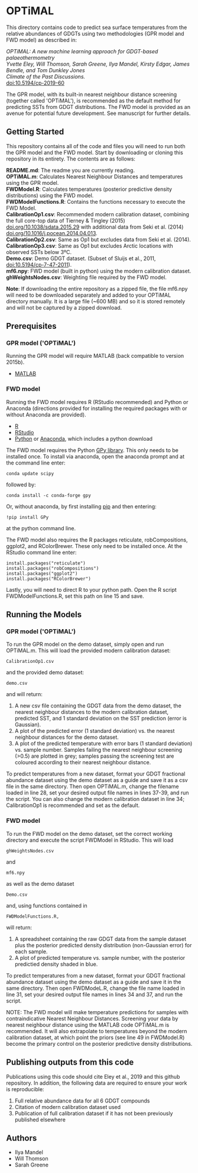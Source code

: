 # OPTiMAL

This directory contains code to predict sea surface temperatures from the relative abundances of GDGTs using two methodologies (GPR model and FWD model) as described in:

*OPTiMAL: A new machine learning approach for GDGT-based palaeothermometry\
Yvette Eley, Will Thomson, Sarah Greene, Ilya Mandel, Kirsty Edgar, James Bendle, and Tom Dunkley Jones\
Climate of the Past Discussions.*\
[doi:10.5194/cp-2019-60](https://doi.org/10.5194/cp-2019-60)

The GPR model, with its built-in nearest neighbour distance screening (together called 'OPTiMAL'), is recommended as the default method for predicting SSTs from GDGT distributions. The FWD model is provided as an avenue for potential future development. See manuscript for further details.

## Getting Started

This repository contains all of the code and files you will need to run both the GPR model and the FWD model. Start by downloading or cloning this repository in its entirety. The contents are as follows:

**README.md**: The readme you are currently reading.\
**OPTiMAL.m**: Calculates Nearest Neighbour Distances and temperatures using the GPR model.\
**FWDModel.R**: Calculates temperatures (posterior predictive density distributions) using the FWD model.\
**FWDModelFunctions.R**: Contains the functions necessary to execute the FWD Model.\
**CalibrationOp1.csv**: Recommended modern calibration dataset, combining the full core-top data of Tierney & Tingley (2015) [doi.org/10.1038/sdata.2015.29](https://doi.org/10.1038/sdata.2015.29) with additional data from Seki et al. (2014) [doi.org/10.1016/j.pocean.2014.04.013](https://doi.org/10.1016/j.pocean.2014.04.013).\
**CalibrationOp2.csv**: Same as Op1 but excludes data from Seki et al. (2014).\
**CalibrationOp3.csv**: Same as Op1 but excludes Arctic locations with observed SSTs below 3ºC.\
**Demo.csv**: Demo GDGT dataset. (Subset of Sluijs et al., 2011, [doi:10.5194/cp-7-47-2011](https://doi.org/10.5194/cp-7-47-2011)).\
**mf6.npy**: FWD model (built in python) using the modern calibration dataset.\
**ghWeightsNodes.csv**: Weighting file required by the FWD model.

**Note**: If downloading the entire repository as a zipped file, the file mf6.npy will need to be downloaded separately and added to your OPTiMAL directory manually. It is a large file (~600 MB) and so it is stored remotely and will not be captured by a zipped download.

## Prerequisites
### GPR model ('OPTiMAL')
Running the GPR model will require MATLAB (back compatible to version 2015b). 

* [MATLAB](https://mathworks.com/products/matlab.html)

### FWD model
Running the FWD model requires R (RStudio recommended) and Python or Anaconda (directions provided for installing the required packages with or without Anaconda are provided).

* [R](https://www.r-project.org/)
* [RStudio](https://www.rstudio.com/)
* [Python](https://www.python.org/) or [Anaconda](https://www.anaconda.com/), which includes a python download

The FWD model requires the Python [GPy library](https://sheffieldml.github.io/GPy/). This only needs to be installed once. To install via anaconda, open the anaconda prompt and at the command line enter:

	conda update scipy

followed by:

	conda install -c conda-forge gpy

Or, without anaconda, by first installing [pip](https://pypi.org/project/pip/) and then entering:

	!pip install GPy

at the python command line.

The FWD model also requires the R packages reticulate, robCompositions, ggplot2, and RColorBrewer. These only need to be installed once. At the RStudio command line enter: 
	
	install.packages("reticulate")
	install.packages("robCompositions")
	install.packages("ggplot2")
	install.packages("RColorBrewer")

Lastly, you will need to direct R to your python path. Open the R script FWDModelFunctions.R, set this path on line 15 and save.

## Running the Models
### GPR model ('OPTiMAL')

To run the GPR model on the demo dataset, simply open and run OPTiMAL.m. This will load the provided modern calibration dataset: 

```
CalibrationOp1.csv
```

and the provided demo dataset:

```
demo.csv
```
and will return:

1) A new csv file containing the GDGT data from the demo dataset, the nearest neighbour distances to the modern calibration dataset, predicted SST, and 1 standard deviation on the SST prediction (error is Gaussian).
2) A plot of the predicted error (1 standard deviation) vs. the nearest neighbour distances for the demo dataset.
3) A plot of the predicted temperature with error bars (1 standard deviation) vs. sample number. Samples failing the nearest neighbour screening (>0.5) are plotted in grey; samples passing the screening test are coloured according to their nearest neighbour distance.

To predict temperatures from a new dataset, format your GDGT fractional abundance dataset using the demo dataset as a guide and save it as a csv file in the same directory. Then open OPTiMAL.m, change the filename loaded in line 28, set your desired output file names in lines 37-39, and run the script. You can also change the modern calibration dataset in line 34; CalibrationOp1 is recommended and set as the default.

### FWD model

To run the FWD model on the demo dataset, set the correct working directory and execute the script FWDModel in RStudio. This will load

```
ghWeightsNodes.csv
```
and
```
mf6.npy
```
as well as the demo dataset
```
Demo.csv
```
and, using functions contained in

```
FWDModelFunctions.R,
```

will return:

1) A spreadsheet containing the raw GDGT data from the sample dataset plus the posterior predicted density distribution (non-Gaussian error) for each sample.
2) A plot of predicted temperature vs. sample number, with the posterior predictied density shaded in blue.

To predict temperatures from a new dataset, format your GDGT fractional abundance dataset using the demo dataset as a guide and save it in the same directory. Then open FWDModeL.R, change the file name loaded in line 31, set your desired output file names in lines 34 and 37, and run the script.

NOTE: The FWD model will make temperature predictions for samples with contraindicative Nearest Neighbour Distances. Screening your data by nearest neighbour distance using the MATLAB code OPTiMAL.m is recommended. It will also extrapolate to temperatures beyond the modern calibration dataset, at which point the priors (see line 49 in FWDModel.R) become the primary control on the posterior predictive density distributions. 

## Publishing outputs from this code

Publications using this code should cite Eley et al., 2019 and this github repository. In addition, the following data are required to ensure your work is reproducible:
1) Full relative abundance data for all 6 GDGT compounds
2) Citation of modern calibration dataset used
3) Publication of full calibration dataset if it has not been previously published elsewhere

## Authors

* Ilya Mandel
* Will Thomson
* Sarah Greene
